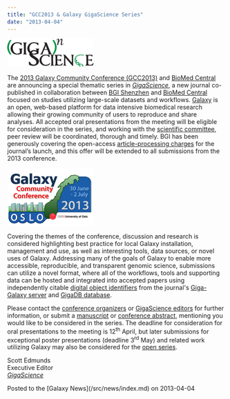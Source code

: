 ```yaml
---
title: "GCC2013 & Galaxy GigaScience Series"
date: "2013-04-04"
---
```


<div class='right'><a href='http://www.gigasciencejournal.com/'><img src="/src/images/logos/GigaScienceLogo250.png" alt="GigaScience Journal" width="200" /></a></div>

The [2013 Galaxy Community Conference (GCC2013)](/src/events/gcc2013/index.md) and [BioMed Central](http://www.biomedcentral.com/) are announcing a special thematic series in *[GigaScience](http://www.gigasciencejournal.com/)*, a new journal co-published in collaboration between [BGI Shenzhen](http://www.genomics.cn/en/index) and [BioMed Central](http://www.biomedcentral.com/) focused on studies utilizing large-scale datasets and workflows. [Galaxy](http://galaxyproject.org) is an open, web-based platform for data intensive biomedical research allowing their growing community of users to reproduce and share analyses. All accepted oral presentations from the meeting will be eligible for consideration in the series, and working with the [scientific committee](/src/events/gcc2013/organizers/index.md#scientific_committee), peer review will be coordinated, thorough and timely. BGI has been generously covering the open-access [article-processing charges](http://www.gigasciencejournal.com/about/apcfaq) for the journal’s launch, and this offer will be extended to all submissions from the 2013 conference. 

<div class='left'><a href='/src/events/gcc2013/index.md'><img src="/src/images/logos/GCC2013Logo200.png" alt="GCC2013"  /></a></div>

Covering the themes of the conference, discussion and research is considered highlighting best practice for local Galaxy installation, management and use, as well as interesting tools, data sources, or novel uses of Galaxy. Addressing many of the goals of Galaxy to enable more accessible, reproducible, and transparent genomic science, submissions can utilize a novel format, where all of the workflows, tools and supporting data can be hosted and integrated into accepted papers using independently citable [digital object identifiers](http://en.wikipedia.org/wiki/Digital_object_identifier) from the journal's [Giga-Galaxy server](http://gigagalaxy.net/) and [GigaDB database](http://gigadb.org/).

Please contact the [conference organizers](mailto:gcc2013-sci@galaxyproject.org) or [GigaScience editors](mailto:editorial@gigasciencejournal.com) for further information, or submit a [manuscript](http://www.gigasciencejournal.com/authors/instructions/research) or [conference abstract](/src/events/gcc2013/abstracts/index.md), mentioning you would like to be considered in the series. The deadline for consideration for oral presentations to the meeting is 12<sup>th</sup> April, but later submissions for exceptional poster presentations (deadline 3<sup>rd</sup> May) and related work utilizing Galaxy may also be considered for the [open series](http://www.gigasciencejournal.com/series).

Scott Edmunds<br />
Executive Editor<br />
*[GigaScience](http://www.gigasciencejournal.com/)*


<div class='newsItemFooter'>Posted to the [Galaxy News](/src/news/index.md) on 2013-04-04</div>

